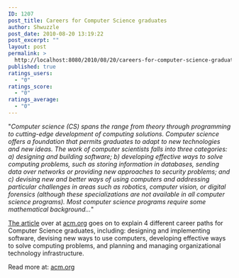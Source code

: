 ```yaml
---
ID: 1207
post_title: Careers for Computer Science graduates
author: Shwuzzle
post_date: 2010-08-20 13:19:22
post_excerpt: ""
layout: post
permalink: >
  http://localhost:8080/2010/08/20/careers-for-computer-science-graduates/
published: true
ratings_users:
  - "0"
ratings_score:
  - "0"
ratings_average:
  - "0"
---
```

"<em>Computer science (CS) spans the range from theory through programming to cutting-edge development of computing solutions. Computer science offers a foundation that permits graduates to adapt to new technologies and new ideas. The work of computer scientists falls into three categories: a) designing and building software; b) developing effective ways to solve computing problems, such as storing information in databases, sending data over networks or providing new approaches to security problems; and c) devising new and better ways of using computers and addressing particular challenges in areas such as robotics, computer vision, or digital forensics (although these specializations are not available in all computer science programs). Most computer science programs require some mathematical background...</em>"

<a href="http://computingcareers.acm.org/?page_id=8">The article</a> over at <a href="http://www.acm.org">acm.org</a> goes on to explain 4 different career paths for Computer Science graduates, including: designing and implementing software, devising new ways to use computers, developing effective ways to solve computing problems, and planning and managing organizational technology infrastructure.

Read more at: <a href="http://computingcareers.acm.org/?page_id=8">acm.org</a>